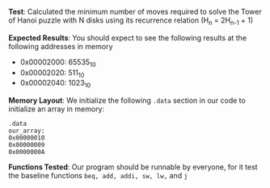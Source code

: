 **Test**: Calculated the minimum number of moves required to solve the Tower of Hanoi puzzle with 
N disks using its recurrence relation (H<sub>n</sub> = 2H<sub>n-1</sub> + 1)

**Expected Results**: You should expect to see the following results at the following addresses in memory
- 0x00002000: 65535<sub>10</sub>
- 0x00002020: 511<sub>10</sub>
- 0x00002040: 1023<sub>10</sub>

**Memory Layout**: We initialize the following ``.data`` section in our code to initialize an array in memory:
```assembly
.data
our_array:
0x00000010
0x00000009
0x0000000A
```

**Functions Tested**: Our program should be runnable by everyone, for it test the baseline functions ```beq, add, addi, sw, lw,``` and ```j```
